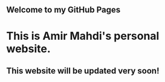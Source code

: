 ## Welcome to my GitHub Pages

# This is Amir Mahdi's personal website.
## This website will be updated very soon!

